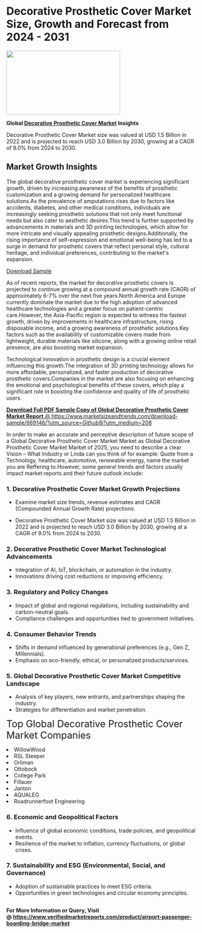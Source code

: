 <H1>Decorative Prosthetic Cover Market Size, Growth and Forecast from 2024 - 2031</H1><img class="aligncenter size-medium wp-image-584254" src="https://thirdeyenews.in/wp-content/uploads/2024/09/Global-Market-Research-300x168.jpeg" alt="" width="300" height="168" /><p><strong>Global&nbsp;<a href="https://www.marketsizeandtrends.com/download-sample/669146/?utm_source=Github8j?utm_medium=208">Decorative Prosthetic Cover Market</a> Insights</strong></p><p>Decorative Prosthetic Cover Market size was valued at USD 1.5 Billion in 2022 and is projected to reach USD 3.0 Billion by 2030, growing at a CAGR of 9.0% from 2024 to 2030.</p><p><h2>Market Growth Insights</h2> <p>The global decorative prosthetic cover market is experiencing significant growth, driven by increasing awareness of the benefits of prosthetic customization and a growing demand for personalized healthcare solutions.As the prevalence of amputations rises due to factors like accidents, diabetes, and other medical conditions, individuals are increasingly seeking prosthetic solutions that not only meet functional needs but also cater to aesthetic desires.This trend is further supported by advancements in materials and 3D printing technologies, which allow for more intricate and visually appealing prosthetic designs.Additionally, the rising importance of self-expression and emotional well-being has led to a surge in demand for prosthetic covers that reflect personal style, cultural heritage, and individual preferences, contributing to the market's expansion.</p> <p><a href="#">Download Sample</a></p> <p>As of recent reports, the market for decorative prosthetic covers is projected to continue growing at a compound annual growth rate (CAGR) of approximately 6-7% over the next five years.North America and Europe currently dominate the market due to the high adoption of advanced healthcare technologies and a greater focus on patient-centric care.However, the Asia-Pacific region is expected to witness the fastest growth, driven by improvements in healthcare infrastructure, rising disposable income, and a growing awareness of prosthetic solutions.Key factors such as the availability of customizable covers made from lightweight, durable materials like silicone, along with a growing online retail presence, are also boosting market expansion.</p> <p>Technological innovation in prosthetic design is a crucial element influencing this growth.The integration of 3D printing technology allows for more affordable, personalized, and faster production of decorative prosthetic covers.Companies in the market are also focusing on enhancing the emotional and psychological benefits of these covers, which play a significant role in boosting the confidence and quality of life of prosthetic users.</p> <p><a href="#"></p><p><span class=""><strong>Download Full PDF Sample Copy of Global Decorative Prosthetic Cover Market Report</strong> @ <a href="https://www.marketsizeandtrends.com/download-sample/669146/?utm_source=Github8j?utm_medium=208" target="_blank">https://www.marketsizeandtrends.com/download-sample/669146/?utm_source=Github8j?utm_medium=208</a></span></p><p>In order to make an accurate and perceptive description of future scope of a Global&nbsp;Decorative Prosthetic Cover Market Market as Global&nbsp;Decorative Prosthetic Cover Market Market of 2025, you need to describe a clear Vision &ndash; What Industry or Linda can you think of for example: Quote from a Technology, healthcare, automotive, renewable energy, name the market you are Reffering to.However, some general trends and factors usually impact market reports and their future outlook include:</p><h3>1.&nbsp;<strong>Decorative Prosthetic Cover Market Growth Projections</strong></h3><ul><li>Examine market size trends, revenue estimates and CAGR (Compounded Annual Growth Rate) projections.</li><li><p>Decorative Prosthetic Cover Market size was valued at USD 1.5 Billion in 2022 and is projected to reach USD 3.0 Billion by 2030, growing at a CAGR of 9.0% from 2024 to 2030.</p></li></ul><h3>2.&nbsp;<strong>Decorative Prosthetic Cover Market Technological Advancements</strong></h3><ul><li>Integration of AI, IoT, blockchain, or automation in the industry.</li><li>Innovations driving cost reductions or improving efficiency.</li></ul><h3>3.&nbsp;<strong>Regulatory and Policy Changes</strong></h3><ul><li>Impact of global and regional regulations, including sustainability and carbon-neutral goals.</li><li>Compliance challenges and opportunities tied to government initiatives.</li></ul><h3>4.&nbsp;<strong>Consumer Behavior Trends</strong></h3><ul><li>Shifts in demand influenced by generational preferences (e.g., Gen Z, Millennials).</li><li>Emphasis on eco-friendly, ethical, or personalized products/services.</li></ul><h3>5.&nbsp;<strong>Global Decorative Prosthetic Cover Market Competitive Landscape</strong></h3><ul><li>Analysis of key players, new entrants, and partnerships shaping the industry.</li><li>Strategies for differentiation and market penetration.</li></ul><p data-pm-slice="1 1 []"><span style="color: inherit; font-family: inherit; font-size: 25px;">Top Global Decorative Prosthetic Cover Market Companies</span></p><div class="" data-test-id=""><p><li>WillowWood</li><li> RSL Steeper</li><li> Orliman</li><li> Ottobock</li><li> College Park</li><li> Fillauer</li><li> Janton</li><li> AQUALEG</li><li> Roadrunnerfoot Engineering</li></p></div><h3>6.&nbsp;<strong>Economic and Geopolitical Factors</strong></h3><ul><li>Influence of global economic conditions, trade policies, and geopolitical events.</li><li>Resilience of the market to inflation, currency fluctuations, or global crises.</li></ul><h3>7.&nbsp;<strong>Sustainability and ESG (Environmental, Social, and Governance)</strong></h3><ul><li>Adoption of sustainable practices to meet ESG criteria.</li><li>Opportunities in green technologies and circular economy principles.</li></ul><h2><strong style="font-size: 14px;">For More Information or Query, Visit @&nbsp;</strong><a style="background-color: #ffffff; font-size: 14px;" href="https://www.marketsizeandtrends.com/report/decorative-prosthetic-cover-market/" target="_blank">https://www.verifiedmarketreports.com/product/airport-passenger-boarding-bridge-market</a></h2>